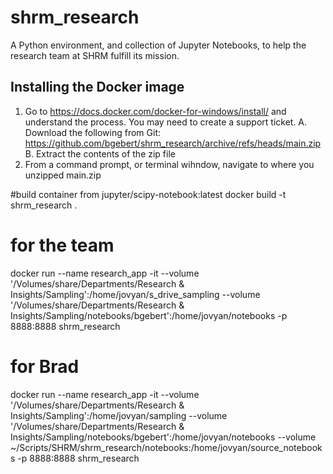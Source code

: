 # shrm_research
A Python environment, and collection of Jupyter Notebooks, to help the research team at SHRM fulfill its mission. 

## Installing the Docker image
1. Go to https://docs.docker.com/docker-for-windows/install/ and understand the process.  You may need to create a support ticket.
    A. Download the following from Git:  https://github.com/bgebert/shrm_research/archive/refs/heads/main.zip
    B. Extract the contents of the zip file
2. From a command prompt, or terminal wihndow, navigate to where you unzipped main.zip

#build container from jupyter/scipy-notebook:latest
docker build -t shrm_research .

# for the team
docker run --name research_app -it --volume '/Volumes/share/Departments/Research & Insights/Sampling':/home/jovyan/s_drive_sampling --volume '/Volumes/share/Departments/Research & Insights/Sampling/notebooks/bgebert':/home/jovyan/notebooks -p 8888:8888 shrm_research

# for Brad
docker run --name research_app -it --volume '/Volumes/share/Departments/Research & Insights/Sampling':/home/jovyan/sampling --volume '/Volumes/share/Departments/Research & Insights/Sampling/notebooks/bgebert':/home/jovyan/notebooks --volume ~/Scripts/SHRM/shrm_research/notebooks:/home/jovyan/source_notebooks -p 8888:8888 shrm_research